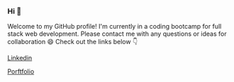 ### Hi 👋

Welcome to my GitHub profile! I'm currently in a coding bootcamp for full stack web development. Please contact me with any questions or ideas for collaboration 😄 Check out the links below :point_down:

[Linkedin](https://www.linkedin.com/in/nicolekleinmann/)

[Porftfolio](https://nkleinmann.github.io/)


<!--
**nkleinmann/nkleinmann** is a ✨ _special_ ✨ repository because its `README.md` (this file) appears on your GitHub profile.

Here are some ideas to get you started:

- 🔭 I’m currently working on ...
- 🌱 I’m currently learning ...
- 👯 I’m looking to collaborate on ...
- 🤔 I’m looking for help with ...
- 💬 Ask me about ...
- 📫 How to reach me: ...
- 😄 Pronouns: ...
- ⚡ Fun fact: ...
-->

